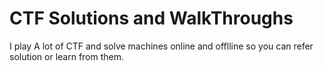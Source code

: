 # CTF Solutions and WalkThroughs

I play A lot of CTF and solve machines online and offlline so you can refer solution or learn from them.
